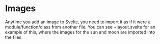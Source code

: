 # Images

Anytime you add an image to Svelte, you need to import it as if it
were a module/function/class from another file. You can see +layout.svelte
for an example of this, where the images for the sun and moon are imported
into the files.
